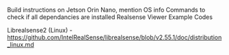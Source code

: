 Build instructions on Jetson Orin Nano, mention OS info
Commands to check if all dependancies are installed
Realsense Viewer 
Example Codes

Librealsense2 (Linux) - https://github.com/IntelRealSense/librealsense/blob/v2.55.1/doc/distribution_linux.md



